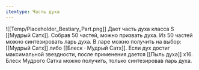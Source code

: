```yaml
---
itemtype: Часть духа
---
```

![[Temp/Placeholder_Bestiary_Part.png]]
Дает часть духа класса S [[Мудрый Сатх]]. Собрав 50 частей, можно призвать духа. Из 50 частей можно синтезировать ларь духа. В ларе можно получить на выбор: [[Мудрый Сатх]] либо [[Блеск · Мудрый Сатх]]. Если дух достиг максимальной звездности, после применения дается [[Пыль духа]] х16. Блеск Мудрого Сатха можно получить, только синтезировав ларь духа.
